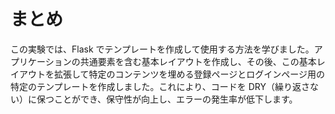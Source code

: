# まとめ

この実験では、Flask でテンプレートを作成して使用する方法を学びました。アプリケーションの共通要素を含む基本レイアウトを作成し、その後、この基本レイアウトを拡張して特定のコンテンツを埋める登録ページとログインページ用の特定のテンプレートを作成しました。これにより、コードを DRY（繰り返さない）に保つことができ、保守性が向上し、エラーの発生率が低下します。
